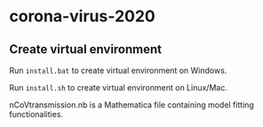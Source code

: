 # corona-virus-2020

## Create virtual environment
Run ```install.bat``` to create virtual environment on Windows.

Run ```install.sh``` to create virtual environment on Linux/Mac.

nCoVtransmission.nb is a Mathematica file containing model fitting functionalities.
